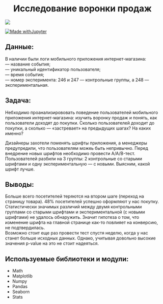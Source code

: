 <h1 align="center">Исследование воронки продаж</h1>

<p align="left">

<img src="https://img.shields.io/badge/made%20by-LLIax90-blue.svg" >

[![Made withJupyter](https://img.shields.io/badge/Made%20with-Jupyter-orange?style=for-the-badge&logo=Jupyter)](https://jupyter.org/try)

## Данные: 
В наличии были логи мобильного приложения интернет-магазина:  
— название события;  
— уникальный идентификатор пользователя;  
— время события;  
— номер эксперимента: 246 и 247 — контрольные группы, а 248 — экспериментальная.

## Задача:
Небходимо проанализирововать поведение пользователей мобильного приложения интернет-магазина: изучить воронку продаж и понять, как пользователи доходят до покупки. Сколько пользователей доходит до покупки, а сколько — «застревает» на предыдущих шагах? На каких именно?  

Дизайнеры захотели поменять шрифты приложения, а менеджеры предупредили, что пользователям можеь быть непривычно. Перед внедрение новых шрифтов необходимо провести A/A/B-тест. Пользователей разбили на 3 группы: 2 контрольные со старыми шрифтами и одну экспериментальную — с новыми. Выясним, какой шрифт лучше.  

## Выводы:  
Больше всего посетителей теряются на втором шаге (переход на страницу товара). 48% посетителей успешно оформляют у нас покупку.  
Статистически значимых различий между двумя контрольными группами со старыми шрифтами и экспериментальной (с новыми шрифтами) не удалось обнаружить. Значит гипотеза о том, что изменение шрифта на главной странице как-то повлияет на конверсию, не подтвердилась.  
Возможно стоит еще раз провести тест спустя неделю, когда у нас станет больше исходных данных. Однако, учитывая довольно высокие значения p-value на это не стоит надеяться.

## Используемые библиотеки и модули:
- Math
- Matplotlib
- Numpy
- Pandas
- Seaborn
- Stats
